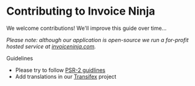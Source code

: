 # Contributing to Invoice Ninja

We welcome contributions! We'll improve this guide over time...

*Please note: although our application is open-source we run a for-profit hosted service at [invoiceninja.com](https://www.invoiceninja.com).*

Guidelines
- Please try to follow [PSR-2 guidlines](https://github.com/php-fig/fig-standards/blob/master/accepted/PSR-2-coding-style-guide.md)
- Add translations in our [Transifex](https://www.transifex.com/invoice-ninja/) project
